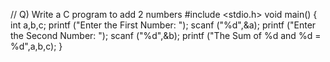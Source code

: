 // Q) Write a C program to add 2 numbers 
#include <stdio.h> 
void main() 
{ int a,b,c; 
printf ("Enter the First Number: ");
scanf ("%d",&a);
printf ("Enter the Second Number: ");
scanf ("%d",&b);
printf ("The Sum of %d and %d = %d",a,b,c); }
